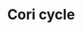 ---
annotations:
- id: PW:0000033
  parent: classic metabolic pathway
  type: Pathway Ontology
  value: energy metabolic pathway
authors:
- Ersaxton
- AlexanderPico
- MaintBot
- Khanspers
- Mkutmon
- MartijnVanIersel
- Egonw
- Zari
- DeSl
- Eweitz
citedin:
- link: PMC9114474
  title: Low Cancer Incidence in Naked Mole-Rats May Be Related to Their Inability
    to Express the Warburg Effect (2022)
- link: PMC8751594
  title: DNA methylation of ARHGAP30 is negatively associated with ARHGAP30 expression
    in lung adenocarcinoma, which reduces tumor immunity and is detrimental to patient
    survival (2021)
- link: PMC9621138
  title: CD200 ectodomain shedding into the tumor microenvironment leads to NK cell
    dysfunction and apoptosis (2022)
- link: PMC11726005
  title: Identification of a global gene expression signature associated with the
    genetic risk of catastrophic fracture in iPSC‐derived osteoblasts from Thoroughbred
    horses (2025)
communities: []
description: 'The Cori cycle is also known as the Lactic acid cycle, and refers to
  the metabolic process in which lactate produced by anaerobic glycolysis in the muscles
  is transported to the liver where it is converted to glucose, which then returns
  to the muscles and is metabolized back to lactate. It was discovered by Carl Ferdinand
  Cori and Gerty Cori.  Muscular activity requires ATP, which is provided by the breakdown
  of glycogen in the skeletal muscles.  During glycogenolysis, the breakdown of glycogen
  produces glucose in the form of glucose-1-phosphate (G-1-P), which is then converted
  to G-6-P by phosphoglucomutase.  G-6-P is fed into glycolysis, a process that provides
  ATP to the muscle cells as an energy source. It can also go into the pentose phosphate
  pathway if G-6-P concentration is high.  During muscular activity, ATP stores need
  to be constantly replenished. When the oxygen supply is sufficient, this energy
  comes from feeding pyruvate (from glycolysis), to the Krebs cycle.   When the oxygen
  supply is insufficient, for example during intense muscular activity, energy must
  be released through anaerobic metabolism.  During lactic acid fermentation, lactate
  dehydrogenase converts pyruvate to lactate. Fermentation regenerates NAD+, maintaining
  the NAD+ concentration so that additional glycolysis reactions can occur. The fermentation
  step oxidizes the NADH produced by glycolysis back to NAD+, transferring two electrons
  from NADH to reduce pyruvate into lactate. Lactacte produced by anaerobic fermentation
  does not accumulate inside the muscle cells, instead it is taken up by the liver,
  which initiates the other half of the Cori cycle. In the liver, gluconeogenesis
  reverses both glycolysis and fermentation by converting lactate first into pyruvate,
  and finally back to glucose. The glucose is supplied to the muscles through the
  bloodstream and is ready to be fed into further glycolysis reactions. If muscle
  activity has stopped, the glucose is used to replenish the supplies of glycogen
  through glycogenesis.  The glycolysis part of the cycle produces 2 ATP molecules
  at a cost of 6 ATP molecules consumed in the gluconeogenesis part. Each iteration
  of the cycle must be maintained by a net consumption of 4 ATP molecules. Therefor,
  the cycle cannot be sustained indefinitely. The Cori cycle shifts the metabolic
  burden from the muscles to the liver.  Source: Adapted from [Wikipedia](https://en.wikipedia.org/wiki/Cori_cycle).  Proteins
  on this pathway have targeted assays available via the [CPTAC Assay Portal](https://assays.cancer.gov/available_assays?wp_id=WP1946).'
last-edited: 2025-07-09
ndex: 67b302d9-8b63-11eb-9e72-0ac135e8bacf
organisms:
- Homo sapiens
redirect_from:
- /index.php/Pathway:WP1946
- /instance/WP1946
- /instance/WP1946_r139861
revision: r139861
schema-jsonld:
- '@context': https://schema.org/
  '@id': https://wikipathways.github.io/pathways/WP1946.html
  '@type': Dataset
  creator:
    '@type': Organization
    name: WikiPathways
  description: 'The Cori cycle is also known as the Lactic acid cycle, and refers
    to the metabolic process in which lactate produced by anaerobic glycolysis in
    the muscles is transported to the liver where it is converted to glucose, which
    then returns to the muscles and is metabolized back to lactate. It was discovered
    by Carl Ferdinand Cori and Gerty Cori.  Muscular activity requires ATP, which
    is provided by the breakdown of glycogen in the skeletal muscles.  During glycogenolysis,
    the breakdown of glycogen produces glucose in the form of glucose-1-phosphate
    (G-1-P), which is then converted to G-6-P by phosphoglucomutase.  G-6-P is fed
    into glycolysis, a process that provides ATP to the muscle cells as an energy
    source. It can also go into the pentose phosphate pathway if G-6-P concentration
    is high.  During muscular activity, ATP stores need to be constantly replenished.
    When the oxygen supply is sufficient, this energy comes from feeding pyruvate
    (from glycolysis), to the Krebs cycle.   When the oxygen supply is insufficient,
    for example during intense muscular activity, energy must be released through
    anaerobic metabolism.  During lactic acid fermentation, lactate dehydrogenase
    converts pyruvate to lactate. Fermentation regenerates NAD+, maintaining the NAD+
    concentration so that additional glycolysis reactions can occur. The fermentation
    step oxidizes the NADH produced by glycolysis back to NAD+, transferring two electrons
    from NADH to reduce pyruvate into lactate. Lactacte produced by anaerobic fermentation
    does not accumulate inside the muscle cells, instead it is taken up by the liver,
    which initiates the other half of the Cori cycle. In the liver, gluconeogenesis
    reverses both glycolysis and fermentation by converting lactate first into pyruvate,
    and finally back to glucose. The glucose is supplied to the muscles through the
    bloodstream and is ready to be fed into further glycolysis reactions. If muscle
    activity has stopped, the glucose is used to replenish the supplies of glycogen
    through glycogenesis.  The glycolysis part of the cycle produces 2 ATP molecules
    at a cost of 6 ATP molecules consumed in the gluconeogenesis part. Each iteration
    of the cycle must be maintained by a net consumption of 4 ATP molecules. Therefor,
    the cycle cannot be sustained indefinitely. The Cori cycle shifts the metabolic
    burden from the muscles to the liver.  Source: Adapted from [Wikipedia](https://en.wikipedia.org/wiki/Cori_cycle).  Proteins
    on this pathway have targeted assays available via the [CPTAC Assay Portal](https://assays.cancer.gov/available_assays?wp_id=WP1946).'
  keywords:
  - 1,3-biphosphoglycerate
  - 2-phosphoglycerate(3-)
  - 3-Phosphoglycerate
  - '6-Phosphogluconolactone '
  - 6P Gluconate DH
  - 6P gluconate
  - ADP
  - ALDOA
  - ATP
  - Alanine
  - D-Fructose-6-phosphate
  - DHAP
  - Enolase
  - Epimerase
  - Fructose 1,6-bisphosphate
  - Fructose 6P
  - G3P
  - G6P
  - G6PD
  - GAPDH
  - GPI
  - GPT
  - Gluconolactonase
  - Glucose
  - Glycogen
  - Hexokinase
  - H₂O
  - Insulin
  - Isomerase
  - LDHA
  - Lactate
  - NAD+
  - NADH
  - PFKP
  - PGAM1
  - PGK1
  - PGK2
  - Phosphoenol Pyruvate
  - Pyruvate
  - Pyruvate Kinase
  - Ribose
  - SLC2A1
  - SLC2A2
  - SLC2A4
  - Sedoheptulose
  - TALDO1
  - TPI1
  - Transketolase
  - Xylulose
  - erythroses
  - ribulose
  license: CC0
  name: Cori cycle
seo: CreativeWork
title: Cori cycle
wpid: WP1946
---